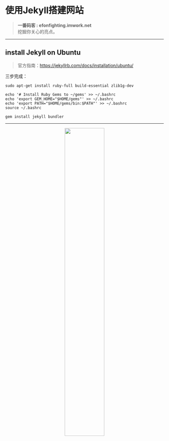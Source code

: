 # 使用Jekyll搭建网站

> **一番码客 : efonfighting.imwork.net**  
> 挖掘你关心的亮点。  
----

## install Jekyll on Ubuntu

> 官方指南：https://jekyllrb.com/docs/installation/ubuntu/

三步完成：

```shell
sudo apt-get install ruby-full build-essential zlib1g-dev
```

```shell
echo '# Install Ruby Gems to ~/gems' >> ~/.bashrc
echo 'export GEM_HOME="$HOME/gems"' >> ~/.bashrc
echo 'export PATH="$HOME/gems/bin:$PATH"' >> ~/.bashrc
source ~/.bashrc
```

```shell
gem install jekyll bundler
```

----
<div align=center><img src="http://efonfighting.imwork.net/blog_tail.jpg" width=50%\>